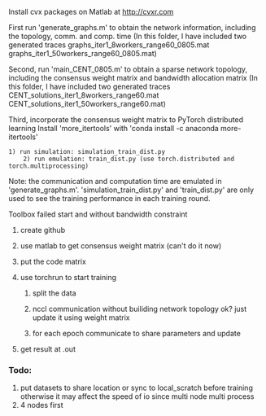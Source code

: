 Install cvx packages on Matlab at http://cvxr.com

First run 'generate_graphs.m' to obtain the network information, including the topology, comm. and comp. time
    (In this folder, I have included two generated traces
        graphs_iter1_8workers_range60_0805.mat
        graphs_iter1_50workers_range60_0805.mat)

Second, run 'main_CENT_0805.m' to obtain a sparse network topology, including the consensus weight matrix and bandwidth allocation matrix
    (In this folder, I have included two generated traces
        CENT_solutions_iter1_8workers_range60.mat
        CENT_solutions_iter1_50workers_range60.mat)

Third, incorporate the consensus weight matrix to PyTorch distributed learning
    Install 'more_itertools' with 'conda install -c anaconda more-itertools'

    1) run simulation: simulation_train_dist.py
        2) run emulation: train_dist.py (use torch.distributed and torch.multiprocessing)

Note: the communication and computation time are emulated in 'generate_graphs.m'. 
'simulation_train_dist.py' and 'train_dist.py' are only used to see the training performance in each training round.







Toolbox failed start  and without bandwidth constraint

1. create github

2. use matlab  to get consensus weight matrix (can't do it now)

3. put the code matrix

4. use torchrun to start training

   1. split the data

   1. nccl communication without builiding  network topology ok? just update it using weight matrix

   1. for each epoch communicate to share parameters and update 

2. get result at .out


### Todo:
1. put datasets to share location or sync to local_scratch before training otherwise it may affect the speed of io since multi node multi process
2. 4 nodes first 

